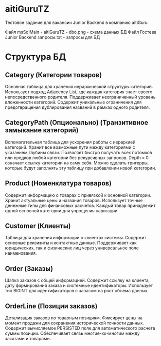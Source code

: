 # aitiGuruTZ
Тестовое задание для вакансии Junior Backend в компанию aitiGuru

Файл msSqlMain - aitiGuruTZ - dbo.png - схема данных БД
Файл Гостева Junior Backend запросы.txt - запросы для БД

# Структура БД

## Category (Категории товаров)
Основная таблица для хранения иерархической структуры категорий. Использует подход Adjacency List, где каждая категория знает своего непосредственного родителя. Поддерживает неограниченный уровень вложенности категорий. Содержит уникальные ограничения для предотвращения дублирования названий в рамках одного родителя.

## CategoryPath (Опционально) (Транзитивное замыкание категорий)
Вспомогательная таблица для ускорения работы с иерархией категорий. Хранит все возможные пути между категориями с указанием глубины связи. Позволяет быстро получать всех потомков или предков любой категории без рекурсивных запросов. Depth = 0 означает ссылку категории на саму себя. Можно сделать тригерры, которые будут заполнять эту таблицу при добавлении новой категории.

## Product (Номенклатура товаров)
Содержит информацию о товарах с привязкой к основной категории. Хранит актуальные цены и названия товаров. Использует точные денежные типы для финансовых расчетов. Каждый товар принадлежит одной основной категории для упрощения навигации.

## Customer (Клиенты)
Таблица для хранения информации о клиентах системы. Содержит основные реквизиты и контактные данные. Поддерживает как юридических, так и физических лиц через универсальное поле наименования.

## Order (Заказы)
Шапка заказов с общей информацией. Содержит ссылку на клиента, дату формирования заказа и системные идентификаторы. Использует тип BIGINT для идентификаторов с запасом на рост объема данных.

## OrderLine (Позиции заказов)
Детализация заказов по товарным позициям. Фиксирует цены на момент продажи для сохранения исторической точности данных. Содержит вычисляемое PERSISTED поле для автоматического расчета суммы позиции. Обеспечивает связь многие-ко-многим между заказами и товарами.
